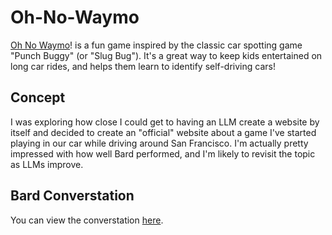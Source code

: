 # Oh-No-Waymo
[Oh No Waymo](http://ohnowaymo.com/)! is a fun game inspired by the classic car spotting game "Punch Buggy" (or "Slug Bug"). It's a great way to keep kids entertained on long car rides, and helps them learn to identify self-driving cars!

## Concept
I was exploring how close I could get to having an LLM create a website by itself and decided to create an "official" website about a game I've started playing in our car while driving around San Francisco. I'm actually pretty impressed with how well Bard performed, and I'm likely to revisit the topic as LLMs improve.

## Bard Converstation
You can view the converstation [here](https://g.co/gemini/share/692099626cd2). 